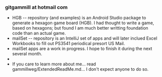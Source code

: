 ### gitgammill at hotmail com

- HGB -- repository (and examples) is an Android Studio package to generate a hexagon game board (HGB).
I had thought to write a game, based on hexagons; but found I am much better writting foundation code
than an actual game.
- mailSet -- repository is an IntelliJ set of apps and will later inclued Excel Workbooks to fill out
PS3541 periodical presort US Mail.
- mailSet apps are a work in progress.  I hope to finish it during the next several month.
-
- If you care to learn more about me... read gammillweg/ExtendedReadMe.md... I don't expect anyone to do so.
